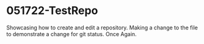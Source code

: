 # 051722-TestRepo
Showcasing how to create and edit a repository.
Making a change to the file to demonstrate a change for git status.
Once Again.
